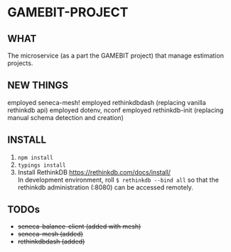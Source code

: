 # GAMEBIT-PROJECT

## WHAT
The microservice (as a part the GAMEBIT project) that manage estimation projects.

## NEW THINGS
employed seneca-mesh!
employed rethinkdbdash (replacing vanilla rethinkdb api) 
employed dotenv, nconf
employed rethinkdb-init (replacing manual schema detection and creation)

## INSTALL
1. `npm install`
2. `typings install`
3. Install RethinkDB https://rethinkdb.com/docs/install/  
   In development environment, roll `$ rethinkdb --bind all` so that the rethinkdb administration (:8080) can be accessed remotely.  

## TODOs
 * ~~seneca-balance-client (added with mesh)~~ 
 * ~~seneca-mesh (added)~~ 
 * ~~rethinkdbdash (added)~~
